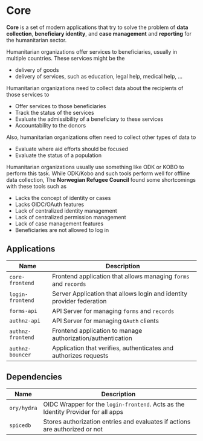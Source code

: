 # Core

**Core** is a set of modern applications that try to solve the problem of **data collection**, **beneficiary identity**,
and **case management** and **reporting** for the humanitarian sector.

Humanitarian organizations offer services to beneficiaries, usually in multiple countries. These services might be the

- delivery of goods
- delivery of services, such as education, legal help, medical help, ...

Humanitarian organizations need to collect data about the recipients of those services to

- Offer services to those beneficiaries
- Track the status of the services
- Evaluate the admissibility of a beneficiary to these services
- Accountability to the donors

Also, humanitarian organizations often need to collect other types of data to

- Evaluate where aid efforts should be focused
- Evaluate the status of a population

Humanitarian organizations usually use something like ODK or KOBO to perform this task. While ODK/Kobo and such tools
perform well for offline data collection, The **Norwegian Refugee Council** found some shortcomings with these tools
such as

- Lacks the concept of identity or cases
- Lacks OIDC/OAuth features
- Lack of centralized identity management
- Lack of centralized permission management
- Lack of case management features
- Beneficiaries are not allowed to log in

## Applications

| Name | Description |
|------|-------------|
`core-frontend` | Frontend application that allows managing `forms` and `records`
`login-frontend` | Server Application that allows login and identity provider federation
`forms-api` | API Server for managing `forms` and `records`
`authnz-api` | API Server for managing `OAuth` clients
`authnz-frontend` | Frontend application to manage authorization/authentication
`authnz-bouncer` | Application that verifies, authenticates and authorizes requests

## Dependencies

| Name | Description |
|------|-------------|
`ory/hydra` | OIDC Wrapper for the `login-frontend`. Acts as the Identity Provider for all apps
`spicedb` | Stores authorization entries and evaluates if actions are authorized or not  
